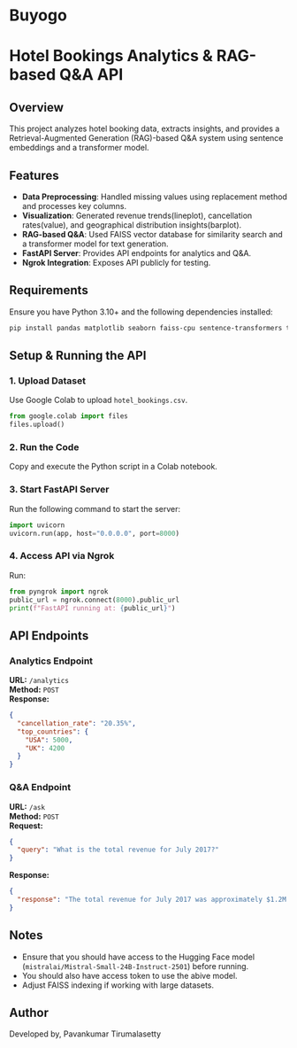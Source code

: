 # Buyogo
# Hotel Bookings Analytics & RAG-based Q&A API

## Overview
This project analyzes hotel booking data, extracts insights, and provides a Retrieval-Augmented Generation (RAG)-based Q&A system using sentence embeddings and a transformer model.

## Features
- **Data Preprocessing**: Handled missing values using replacement method and processes key columns.
- **Visualization**: Generated revenue trends(lineplot), cancellation rates(value), and geographical distribution insights(barplot).
- **RAG-based Q&A**: Used FAISS vector database for similarity search and a transformer model for text generation.
- **FastAPI Server**: Provides API endpoints for analytics and Q&A.
- **Ngrok Integration**: Exposes API publicly for testing.

## Requirements
Ensure you have Python 3.10+ and the following dependencies installed:

```sh
pip install pandas matplotlib seaborn faiss-cpu sentence-transformers transformers fastapi uvicorn pyngrok
```

## Setup & Running the API
### 1. Upload Dataset
Use Google Colab to upload `hotel_bookings.csv`.

```python
from google.colab import files
files.upload()
```

### 2. Run the Code
Copy and execute the Python script in a Colab notebook.

### 3. Start FastAPI Server
Run the following command to start the server:

```python
import uvicorn
uvicorn.run(app, host="0.0.0.0", port=8000)
```

### 4. Access API via Ngrok
Run:

```python
from pyngrok import ngrok
public_url = ngrok.connect(8000).public_url
print(f"FastAPI running at: {public_url}")
```

## API Endpoints
### Analytics Endpoint
**URL:** `/analytics`  
**Method:** `POST`  
**Response:**
```json
{
  "cancellation_rate": "20.35%",
  "top_countries": {
    "USA": 5000,
    "UK": 4200
  }
}
```

### Q&A Endpoint
**URL:** `/ask`  
**Method:** `POST`  
**Request:**
```json
{
  "query": "What is the total revenue for July 2017?"
}
```
**Response:**
```json
{
  "response": "The total revenue for July 2017 was approximately $1.2M."
}
```

## Notes
- Ensure that you should have access to the Hugging Face model (`mistralai/Mistral-Small-24B-Instruct-2501`) before running.
- You should also have access token to use the abive model.
- Adjust FAISS indexing if working with large datasets.

## Author
Developed by,
Pavankumar Tirumalasetty
